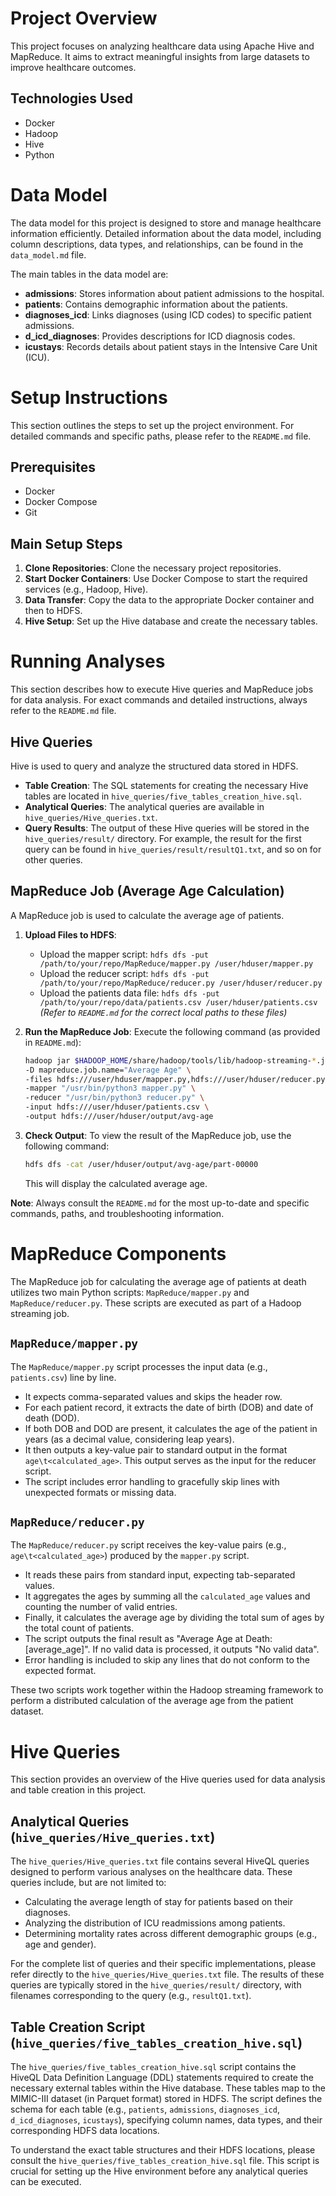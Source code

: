 # Project Overview

This project focuses on analyzing healthcare data using Apache Hive and MapReduce. It aims to extract meaningful insights from large datasets to improve healthcare outcomes.

## Technologies Used

- Docker
- Hadoop
- Hive
- Python

# Data Model

The data model for this project is designed to store and manage healthcare information efficiently. Detailed information about the data model, including column descriptions, data types, and relationships, can be found in the `data_model.md` file.

The main tables in the data model are:

- **admissions**: Stores information about patient admissions to the hospital.
- **patients**: Contains demographic information about the patients.
- **diagnoses_icd**: Links diagnoses (using ICD codes) to specific patient admissions.
- **d_icd_diagnoses**: Provides descriptions for ICD diagnosis codes.
- **icustays**: Records details about patient stays in the Intensive Care Unit (ICU).

# Setup Instructions

This section outlines the steps to set up the project environment. For detailed commands and specific paths, please refer to the `README.md` file.

## Prerequisites

- Docker
- Docker Compose
- Git

## Main Setup Steps

1.  **Clone Repositories**: Clone the necessary project repositories.
2.  **Start Docker Containers**: Use Docker Compose to start the required services (e.g., Hadoop, Hive).
3.  **Data Transfer**: Copy the data to the appropriate Docker container and then to HDFS.
4.  **Hive Setup**: Set up the Hive database and create the necessary tables.

# Running Analyses

This section describes how to execute Hive queries and MapReduce jobs for data analysis. For exact commands and detailed instructions, always refer to the `README.md` file.

## Hive Queries

Hive is used to query and analyze the structured data stored in HDFS.

-   **Table Creation**: The SQL statements for creating the necessary Hive tables are located in `hive_queries/five_tables_creation_hive.sql`.
-   **Analytical Queries**: The analytical queries are available in `hive_queries/Hive_queries.txt`.
-   **Query Results**: The output of these Hive queries will be stored in the `hive_queries/result/` directory. For example, the result for the first query can be found in `hive_queries/result/resultQ1.txt`, and so on for other queries.

## MapReduce Job (Average Age Calculation)

A MapReduce job is used to calculate the average age of patients.

1.  **Upload Files to HDFS**:
    *   Upload the mapper script: `hdfs dfs -put /path/to/your/repo/MapReduce/mapper.py /user/hduser/mapper.py`
    *   Upload the reducer script: `hdfs dfs -put /path/to/your/repo/MapReduce/reducer.py /user/hduser/reducer.py`
    *   Upload the patients data file: `hdfs dfs -put /path/to/your/repo/data/patients.csv /user/hduser/patients.csv`
    *(Refer to `README.md` for the correct local paths to these files)*

2.  **Run the MapReduce Job**:
    Execute the following command (as provided in `README.md`):
    ```bash
    hadoop jar $HADOOP_HOME/share/hadoop/tools/lib/hadoop-streaming-*.jar \
    -D mapreduce.job.name="Average Age" \
    -files hdfs:///user/hduser/mapper.py,hdfs:///user/hduser/reducer.py \
    -mapper "/usr/bin/python3 mapper.py" \
    -reducer "/usr/bin/python3 reducer.py" \
    -input hdfs:///user/hduser/patients.csv \
    -output hdfs:///user/hduser/output/avg-age
    ```

3.  **Check Output**:
    To view the result of the MapReduce job, use the following command:
    ```bash
    hdfs dfs -cat /user/hduser/output/avg-age/part-00000
    ```
    This will display the calculated average age.

**Note**: Always consult the `README.md` for the most up-to-date and specific commands, paths, and troubleshooting information.

# MapReduce Components

The MapReduce job for calculating the average age of patients at death utilizes two main Python scripts: `MapReduce/mapper.py` and `MapReduce/reducer.py`. These scripts are executed as part of a Hadoop streaming job.

## `MapReduce/mapper.py`

The `MapReduce/mapper.py` script processes the input data (e.g., `patients.csv`) line by line.
- It expects comma-separated values and skips the header row.
- For each patient record, it extracts the date of birth (DOB) and date of death (DOD).
- If both DOB and DOD are present, it calculates the age of the patient in years (as a decimal value, considering leap years).
- It then outputs a key-value pair to standard output in the format `age\t<calculated_age>`. This output serves as the input for the reducer script.
- The script includes error handling to gracefully skip lines with unexpected formats or missing data.

## `MapReduce/reducer.py`

The `MapReduce/reducer.py` script receives the key-value pairs (e.g., `age\t<calculated_age>`) produced by the `mapper.py` script.
- It reads these pairs from standard input, expecting tab-separated values.
- It aggregates the ages by summing all the `calculated_age` values and counting the number of valid entries.
- Finally, it calculates the average age by dividing the total sum of ages by the total count of patients.
- The script outputs the final result as "Average Age at Death: [average_age]". If no valid data is processed, it outputs "No valid data".
- Error handling is included to skip any lines that do not conform to the expected format.

These two scripts work together within the Hadoop streaming framework to perform a distributed calculation of the average age from the patient dataset.

# Hive Queries

This section provides an overview of the Hive queries used for data analysis and table creation in this project.

## Analytical Queries (`hive_queries/Hive_queries.txt`)

The `hive_queries/Hive_queries.txt` file contains several HiveQL queries designed to perform various analyses on the healthcare data. These queries include, but are not limited to:
- Calculating the average length of stay for patients based on their diagnoses.
- Analyzing the distribution of ICU readmissions among patients.
- Determining mortality rates across different demographic groups (e.g., age and gender).

For the complete list of queries and their specific implementations, please refer directly to the `hive_queries/Hive_queries.txt` file. The results of these queries are typically stored in the `hive_queries/result/` directory, with filenames corresponding to the query (e.g., `resultQ1.txt`).

## Table Creation Script (`hive_queries/five_tables_creation_hive.sql`)

The `hive_queries/five_tables_creation_hive.sql` script contains the HiveQL Data Definition Language (DDL) statements required to create the necessary external tables within the Hive database. These tables map to the MIMIC-III dataset (in Parquet format) stored in HDFS. The script defines the schema for each table (e.g., `patients`, `admissions`, `diagnoses_icd`, `d_icd_diagnoses`, `icustays`), specifying column names, data types, and their corresponding HDFS data locations.

To understand the exact table structures and their HDFS locations, please consult the `hive_queries/five_tables_creation_hive.sql` file. This script is crucial for setting up the Hive environment before any analytical queries can be executed.
